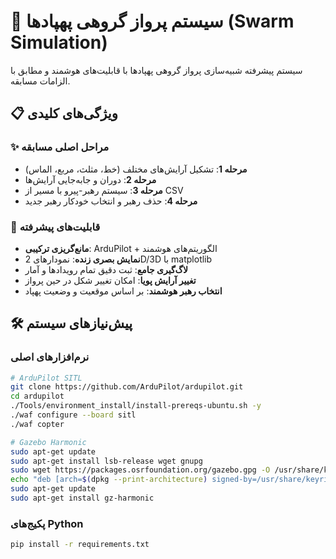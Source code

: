 # 🚁 سیستم پرواز گروهی پهپادها (Swarm Simulation)

سیستم پیشرفته شبیه‌سازی پرواز گروهی پهپادها با قابلیت‌های هوشمند و مطابق با الزامات مسابقه.

## 📋 ویژگی‌های کلیدی

### ✨ مراحل اصلی مسابقه
- **مرحله 1**: تشکیل آرایش‌های مختلف (خط، مثلث، مربع، الماس)
- **مرحله 2**: دوران و جابه‌جایی آرایش‌ها
- **مرحله 3**: سیستم رهبر-پیرو با مسیر از CSV  
- **مرحله 4**: حذف رهبر و انتخاب خودکار رهبر جدید

### 🚀 قابلیت‌های پیشرفته
- **مانع‌گریزی ترکیبی**: ArduPilot + الگوریتم‌های هوشمند
- **نمایش بصری زنده**: نمودارهای 2D/3D با matplotlib
- **لاگ‌گیری جامع**: ثبت دقیق تمام رویدادها و آمار
- **تغییر آرایش پویا**: امکان تغییر شکل در حین پرواز
- **انتخاب رهبر هوشمند**: بر اساس موقعیت و وضعیت پهپاد

## 🛠 پیش‌نیازهای سیستم

### نرم‌افزارهای اصلی
```bash
# ArduPilot SITL
git clone https://github.com/ArduPilot/ardupilot.git
cd ardupilot
./Tools/environment_install/install-prereqs-ubuntu.sh -y
./waf configure --board sitl
./waf copter

# Gazebo Harmonic
sudo apt-get update
sudo apt-get install lsb-release wget gnupg
sudo wget https://packages.osrfoundation.org/gazebo.gpg -O /usr/share/keyrings/pkgs-osrf-archive-keyring.gpg
echo "deb [arch=$(dpkg --print-architecture) signed-by=/usr/share/keyrings/pkgs-osrf-archive-keyring.gpg] http://packages.osrfoundation.org/gazebo/ubuntu-stable $(lsb_release -cs) main" | sudo tee /etc/apt/sources.list.d/gazebo-stable.list > /dev/null
sudo apt-get update
sudo apt-get install gz-harmonic
```

### پکیج‌های Python
```bash
pip install -r requirements.txt
```

## 